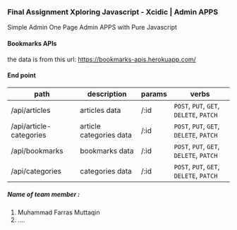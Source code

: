 ### Final Assignment Xploring Javascript - Xcidic | Admin APPS
Simple Admin One Page Admin APPS with Pure Javascript

#### Bookmarks APIs

the data is from this url: https://bookmarks-apis.herokuapp.com/

#### End point

| path                    | description             | params | verbs                                   |
| ----------------------- | ----------------------- | ------ | --------------------------------------- |
| /api/articles           | articles data           | /:id   | `POST`, `PUT`, `GET`, `DELETE`, `PATCH` |
| /api/article-categories | article categories data | /:id   | `POST`, `PUT`, `GET`, `DELETE`, `PATCH` |
| /api/bookmarks          | bookmarks data          | /:id   | `POST`, `PUT`, `GET`, `DELETE`, `PATCH` |
| /api/categories         | categories data         | /:id   | `POST`, `PUT`, `GET`, `DELETE`, `PATCH` |


##### Name of team member :

1. Muhammad Farras Muttaqin
2. ....

